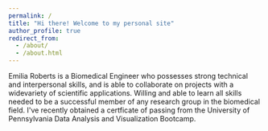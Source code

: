 ```yaml
---
permalink: /
title: "Hi there! Welcome to my personal site"
author_profile: true
redirect_from: 
  - /about/
  - /about.html
---
```


Emilia Roberts is a Biomedical Engineer who possesses strong technical and interpersonal skills, and is able to collaborate on projects with a widevariety of scientific applications. Willing and able to learn all skills needed to be a successful member of any research group in the biomedical field. I've recently obtained a certficate of passing from the University of Pennsylvania Data Analysis and Visualization Bootcamp. 